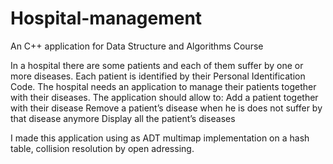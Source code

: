 # Hospital-management
An C++ application for Data Structure and Algorithms Course

In a hospital there are some patients and each of them suffer by one or more diseases. 
Each patient is identified by their Personal Identification Code. 
The hospital needs an application to manage their patients together with their diseases. 
The application should allow to:
	Add a patient together with their disease
	Remove a patient’s disease when he is does not suffer by that disease anymore
	Display all the patient’s diseases

I made this application using as ADT multimap implementation on a hash table, collision resolution by open adressing. 
